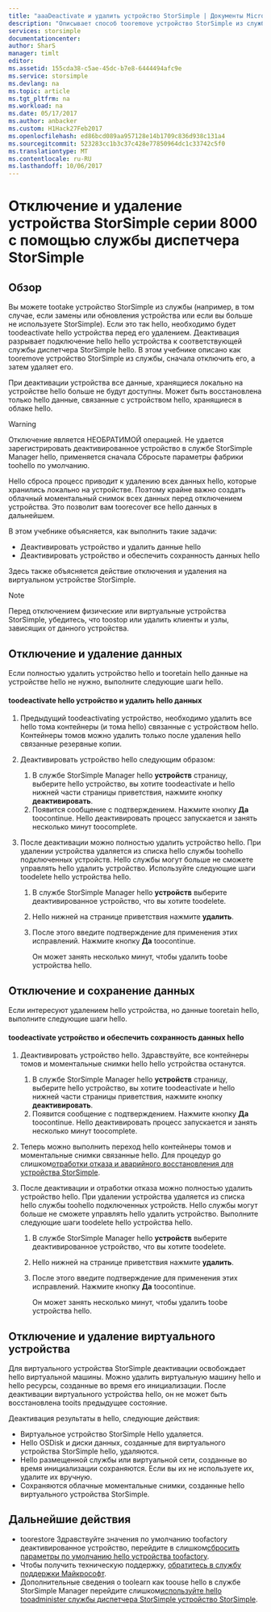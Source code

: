 ```yaml
---
title: "aaaDeactivate и удалить устройство StorSimple | Документы Microsoft"
description: "Описывает способ tooremove устройство StorSimple из службы, сначала отключить его, а затем удаляет его."
services: storsimple
documentationcenter: 
author: SharS
manager: timlt
editor: 
ms.assetid: 155cda38-c5ae-45dc-b7e8-6444494afc9e
ms.service: storsimple
ms.devlang: na
ms.topic: article
ms.tgt_pltfrm: na
ms.workload: na
ms.date: 05/17/2017
ms.author: anbacker
ms.custom: H1Hack27Feb2017
ms.openlocfilehash: ed86bcd089aa957128e14b1709c836d938c131a4
ms.sourcegitcommit: 523283cc1b3c37c428e77850964dc1c33742c5f0
ms.translationtype: MT
ms.contentlocale: ru-RU
ms.lasthandoff: 10/06/2017
---
```

# <a name="deactivate-and-delete-a-storsimple-8000-series-device-via-storsimple-manager-service"></a>Отключение и удаление устройства StorSimple серии 8000 с помощью службы диспетчера StorSimple
## <a name="overview"></a>Обзор
Вы можете tootake устройство StorSimple из службы (например, в том случае, если замены или обновления устройства или если вы больше не используете StorSimple). Если это так hello, необходимо будет toodeactivate hello устройства перед его удалением. Деактивация разрывает подключение hello hello устройства к соответствующей службы диспетчера StorSimple hello. В этом учебнике описано как tooremove устройство StorSimple из службы, сначала отключить его, а затем удаляет его. 

При деактивации устройства все данные, хранящиеся локально на устройстве hello больше не будут доступны. Может быть восстановлена только hello данные, связанные с устройством hello, хранящиеся в облаке hello.  

> [!WARNING]
> Отключение является НЕОБРАТИМОЙ операцией. Не удается зарегистрировать деактивированное устройство в службе StorSimple Manager hello, применяется сначала Сбросьте параметры фабрики toohello по умолчанию. 
> 
> Hello сброса процесс приводит к удалению всех данных hello, которые хранились локально на устройстве. Поэтому крайне важно создать облачный моментальный снимок всех данных перед отключением устройства. Это позволит вам toorecover все hello данных в дальнейшем.
> 
> 

В этом учебнике объясняется, как выполнить такие задачи:

* Деактивировать устройство и удалить данные hello
* Деактивировать устройство и обеспечить сохранность данных hello

Здесь также объясняется действие отключения и удаления на виртуальном устройстве StorSimple.

> [!NOTE]
> Перед отключением физические или виртуальные устройства StorSimple, убедитесь, что toostop или удалить клиенты и узлы, зависящих от данного устройства.
> 
> 

## <a name="deactivate-and-delete-data"></a>Отключение и удаление данных
Если полностью удалить устройство hello и tooretain hello данные на устройстве hello не нужно, выполните следующие шаги hello.

#### <a name="toodeactivate-hello-device-and-delete-hello-data"></a>toodeactivate hello устройство и удалить hello данных
1. Предыдущий toodeactivating устройство, необходимо удалить все hello тома контейнеры (и тома hello) связанные с устройством hello. Контейнеры томов можно удалить только после удаления hello связанные резервные копии.
2. Деактивировать устройство hello следующим образом:
   
   1. В службе StorSimple Manager hello **устройств** страницу, выберите hello устройство, вы хотите toodeactivate и hello нижней части страницы приветствия, нажмите кнопку **деактивировать**.
   2. Появится сообщение с подтверждением. Нажмите кнопку **Да** toocontinue. Hello деактивировать процесс запускается и занять несколько минут toocomplete.
3. После деактивации можно полностью удалить устройство hello. При удалении устройства удаляется из списка hello службы toohello подключенных устройств. Hello службы могут больше не сможете управлять hello удалить устройство. Используйте следующие шаги toodelete hello устройства hello.
   
   1. В службе StorSimple Manager hello **устройств** выберите деактивированное устройство, что вы хотите toodelete.
   2. Hello нижней на странице приветствия нажмите **удалить**.
   3. После этого введите подтверждение для применения этих исправлений. Нажмите кнопку **Да** toocontinue.
      
      Он может занять несколько минут, чтобы удалить toobe устройства hello.

## <a name="deactivate-and-retain-data"></a>Отключение и сохранение данных
Если интересуют удалением hello устройства, но данные tooretain hello, выполните следующие шаги hello.

#### <a name="toodeactivate-a-device-and-retain-hello-data"></a>toodeactivate устройство и обеспечить сохранность данных hello
1. Деактивировать устройство hello. Здравствуйте, все контейнеры томов и моментальные снимки hello hello устройства останутся.
   
   1. В службе StorSimple Manager hello **устройств** страницу, выберите hello устройство, вы хотите toodeactivate и hello нижней части страницы приветствия, нажмите кнопку **деактивировать**.
   2. Появится сообщение с подтверждением. Нажмите кнопку **Да** toocontinue. Hello деактивировать процесс запускается и занять несколько минут toocomplete.
2. Теперь можно выполнить переход hello контейнеры томов и моментальные снимки связанные hello. Для процедур go слишком[отработки отказа и аварийного восстановления для устройства StorSimple](storsimple-device-failover-disaster-recovery.md).
3. После деактивации и отработки отказа можно полностью удалить устройство hello. При удалении устройства удаляется из списка hello службы toohello подключенных устройств. Hello службы могут больше не сможете управлять hello удалить устройство. Выполните следующие шаги toodelete hello устройства hello.
   
   1. В службе StorSimple Manager hello **устройств** выберите деактивированное устройство, что вы хотите toodelete.
   2. Hello нижней на странице приветствия нажмите **удалить**.
   3. После этого введите подтверждение для применения этих исправлений. Нажмите кнопку **Да** toocontinue.
      
      Он может занять несколько минут, чтобы удалить toobe устройства hello.

## <a name="deactivate-and-delete-a-virtual-device"></a>Отключение и удаление виртуального устройства
Для виртуального устройства StorSimple деактивации освобождает hello виртуальной машины. Можно удалить виртуальную машину hello и hello ресурсы, созданные во время его инициализации. После деактивации виртуального устройства hello, он не может быть восстановлена tooits предыдущее состояние. 

Деактивация результаты в hello, следующие действия:

* Виртуальное устройство StorSimple Hello удаляется.
* Hello OSDisk и диски данных, созданные для виртуального устройства StorSimple hello, удаляются.
* Hello размещенной службы или виртуальной сети, созданные во время инициализации сохраняются. Если вы их не используете их, удалите их вручную.
* Сохраняются облачные моментальные снимки, созданные hello виртуального устройства StorSimple.

## <a name="next-steps"></a>Дальнейшие действия
* toorestore Здравствуйте значения по умолчанию toofactory деактивированное устройство, перейдите в слишком[сбросить параметры по умолчанию hello устройства toofactory](storsimple-manage-device-controller.md#reset-the-device-to-factory-default-settings).
* Чтобы получить техническую поддержку, [обратитесь в службу поддержки Майкрософт](storsimple-contact-microsoft-support.md).
* Дополнительные сведения о toolearn как toouse hello в службе StorSimple Manager перейдите слишком[используйте hello tooadminister службы диспетчера StorSimple устройство StorSimple](storsimple-manager-service-administration.md). 

